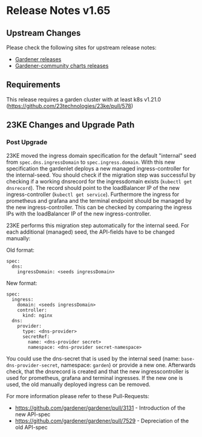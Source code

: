 # Release Notes v1.65

## Upstream Changes

Please check the following sites for upstream release notes:

- [Gardener releases](https://github.com/gardener/gardener/releases)
- [Gardener-community charts releases](https://github.com/gardener-community/gardener-charts/releases)

## Requirements
This release requires a garden cluster with at least k8s v1.21.0 (https://github.com/23technologies/23ke/pull/578)

## 23KE Changes and Upgrade Path
### Post Upgrade
23KE moved the ingress domain specification for the default "internal" seed from `spec.dns.ingressDomain` to `spec.ingress.domain`. With this new specification the gardenlet deploys a new managed ingress-controller for the internal-seed. You should check if the migration step was successful by checking if a working dnsrecord for the ingressdomain exists (`kubectl get dnsrecord`). The record should point to the loadBalancer IP of the new ingress-controller (`kubectl get service`). Furthermore the ingress for prometheus and grafana and the terminal endpoint should be managed by the new ingress-controller. This can be checked by comparing the ingress IPs with the loadBalancer IP of the new ingress-controller.

23KE performs this migration step automatically for the internal seed. For each additional (managed) seed, the API-fields have to be changed manually:

Old format:
```
spec:
  dns:
    ingressDomain: <seeds ingressDomain>
```

New format:
```
spec:
  ingress:
    domain: <seeds ingressDomain>
    controller:
      kind: nginx
  dns:
    provider:
      type: <dns-provider>
      secretRef:
        name: <dns-provider secret>
        namespace: <dns-provider secret-namespace>
```

You could use the dns-secret that is used by the internal seed (name: `base-dns-provider-secret`, namespace: `garden`) or provide a new one. Afterwards check, that the dnsrecord is created and that the new ingresscontroller is used for prometheus, grafana and terminal ingresses. If the new one is used, the old manually deployed ingress can be removed.

For more information please refer to these Pull-Requests:
* https://github.com/gardener/gardener/pull/3131 - Introduction of the new API-spec
* https://github.com/gardener/gardener/pull/7529 - Depreciation of the old API-spec
